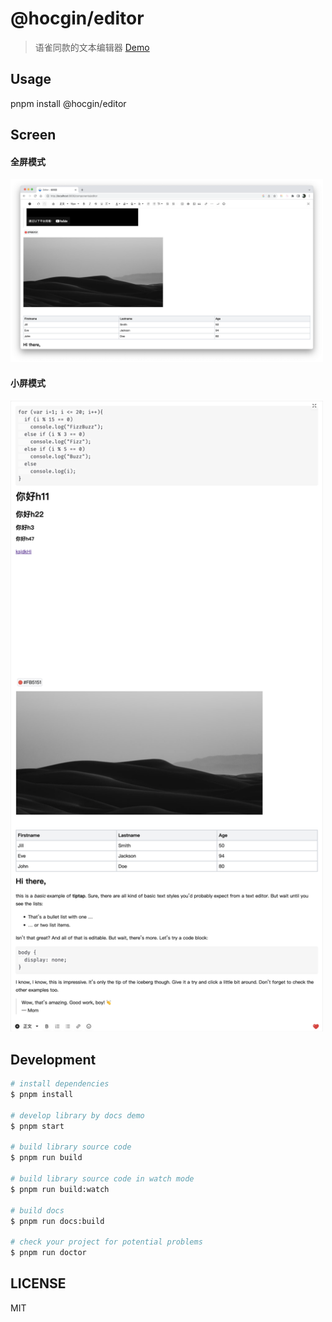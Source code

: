 # @hocgin/editor

> 语雀同款的文本编辑器 [Demo](https://editor.hocg.in/components/editor)

## Usage

pnpm install @hocgin/editor

## Screen

#### 全屏模式

<img src="_docs/demo1.jpg" width="500px">

#### 小屏模式

<img src="_docs/demo2.png" width="500px">

## Development

```bash
# install dependencies
$ pnpm install

# develop library by docs demo
$ pnpm start

# build library source code
$ pnpm run build

# build library source code in watch mode
$ pnpm run build:watch

# build docs
$ pnpm run docs:build

# check your project for potential problems
$ pnpm run doctor
```

## LICENSE

MIT
